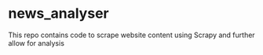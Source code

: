 # news_analyser
This repo contains code to scrape website content using Scrapy and further allow for analysis
